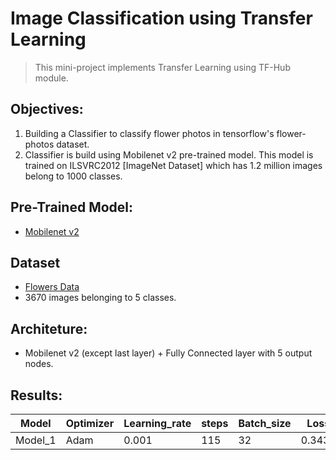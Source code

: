# Image Classification using Transfer Learning
> This mini-project implements Transfer Learning using TF-Hub module. 
## Objectives:
1. Building a Classifier to classify flower photos in tensorflow's flower-photos dataset.
2. Classifier is build using Mobilenet v2 pre-trained model. This model is trained on ILSVRC2012 [ImageNet Dataset] which has 1.2 million images belong to 1000 classes.
## Pre-Trained Model:
- [Mobilenet v2](https://tfhub.dev/google/tf2-preview/mobilenet_v2/classification/2)
## Dataset
- [Flowers Data](https://storage.googleapis.com/download.tensorflow.org/example_images/flower_photos.tgz)
- 3670 images belonging to 5 classes.
## Architeture:
- Mobilenet v2 (except last layer) + Fully Connected layer with 5 output nodes. 
## Results:

Model | Optimizer | Learning_rate | steps | Batch_size | Loss | Accuracy 
----- | --- | --- | --- | ------- | --------- |--------|  
Model_1 | Adam| 0.001  | 115  |  32  | 0.3430 |  0.9062|
